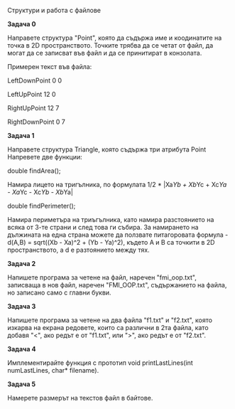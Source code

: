 Структури и работа с файлове

**Задача 0**

Направете структура "Point", която да съдържа име и коодинатите на точка в 2D пространството. Точките трябва да се четат от файл, да могат да се записват във файл и да се принитират в конзолата.

Примерен текст във файла:

LeftDownPoint 0 0

LeftUpPoint 12 0

RightUpPoint 12 7

RightDownPoint 0 7

**Задача 1**

Направете структура Triangle, която съдържа три атрибута Point
Напревете две функции:

double findArea();

Намира лицето на тригълника, по формулата 1/2 * |Xa*Yb + Xb*Yc + Xc*Ya - Xa*Yc - Xc*Yb - Xb*Ya|

double findPerimeter();

Намира периметъра на триъгълника, като намира разстоянието на всяка от 3-те страни и след това ги събира. За намирането на дължината на една страна можете да ползвате питагоровата формула -  d(A,B) = sqrt((Xb - Xa)^2 + (Yb - Ya)^2), където A и B са точкити в 2D пространството, а d е разтоянието между тях.

**Задача 2**

Напишете програма за четене на файл, наречен "fmi_oop.txt", записваща в нов файл, наречен  "FMI_OOP.txt", съдържанието на файла, но записано само с главни букви. 

 **Задача 3**

Напишете програма за четене на два файла "f1.txt" и  "f2.txt", която изкарва на екрана редовете, които са различни в 2та файла, като добавя "<", ако редът е от "f1.txt", или ">", ако редът е от "f2.txt". 

**Задача 4**

Имплементирайте функция с прототип void printLastLines(int numLastLines, char* filename). 

**Задача 5**

Намерете размерът на текстов файл в байтове. 
